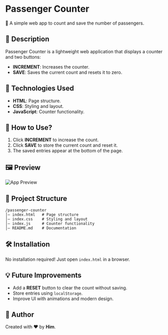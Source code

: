 # Passenger Counter  

🚏 A simple web app to count and save the number of passengers.  

## 📌 Description  
Passenger Counter is a lightweight web application that displays a counter and two buttons:  
- **INCREMENT**: Increases the counter.  
- **SAVE**: Saves the current count and resets it to zero.  

## 🎨 Technologies Used  
- **HTML**: Page structure.  
- **CSS**: Styling and layout.  
- **JavaScript**: Counter functionality.  

## 🚀 How to Use?  
1. Click **INCREMENT** to increase the count.  
2. Click **SAVE** to store the current count and reset it.  
3. The saved entries appear at the bottom of the page.  

## 🖼️ Preview  
![App Preview](https://via.placeholder.com/800x400?text=Passenger+Counter+Preview)  

## 💂 Project Structure  
```
/passenger-counter
│— index.html   # Page structure
│— index.css    # Styling and layout
│— index.js     # Counter functionality
│— README.md    # Documentation
```

## 🛠️ Installation  
No installation required! Just open `index.html` in a browser.  

## 💡 Future Improvements  
- Add a **RESET** button to clear the count without saving.  
- Store entries using `localStorage`.  
- Improve UI with animations and modern design.  

## 📝 Author  
Created with ❤️ by **Him**.

